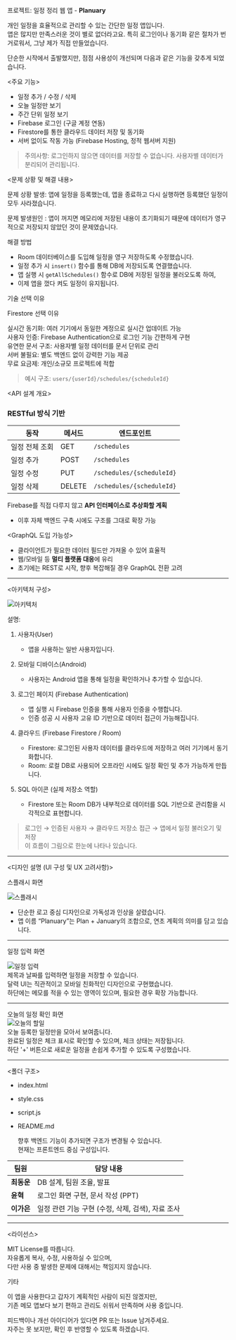 프로젝트: 일정 정리 웹 앱 - **Planuary**

개인 일정을 효율적으로 관리할 수 있는 간단한 일정 앱입니다.  
앱은 많지만 만족스러운 것이 별로 없더라고요. 특히 로그인이나 동기화 같은 절차가 번거로워서, 그냥 제가 직접 만들었습니다.

단순한 시작에서 출발했지만, 점점 사용성이 개선되며 다음과 같은 기능을 갖추게 되었습니다.

<주요 기능>

- 일정 추가 / 수정 / 삭제
- 오늘 일정만 보기
- 주간 단위 일정 보기
- Firebase 로그인 (구글 계정 연동)
- Firestore를 통한 클라우드 데이터 저장 및 동기화
- 서버 없이도 작동 가능 (Firebase Hosting, 정적 웹서버 지원)

> 주의사항: 로그인하지 않으면 데이터를 저장할 수 없습니다. 사용자별 데이터가 분리되어 관리됩니다.

<문제 상황 및 해결 내용>

문제 상황 발생: 앱에 일정을 등록했는데, 앱을 종료하고 다시 실행하면 등록했던 일정이 모두 사라졌습니다.

문제 발생원인 : 앱이 꺼지면 메모리에 저장된 내용이 초기화되기 때문에 데이터가 영구적으로 저장되지 않았던 것이 문제였습니다.

해결 방법  
- Room 데이터베이스를 도입해 일정을 영구 저장하도록 수정했습니다.
- 일정 추가 시 `insert()` 함수를 통해 DB에 저장되도록 연결했습니다.
- 앱 실행 시 `getAllSchedules()` 함수로 DB에 저장된 일정을 불러오도록 하여,
- 이제 앱을 껐다 켜도 일정이 유지됩니다.


기술 선택 이유

Firestore 선택 이유

실시간 동기화: 여러 기기에서 동일한 계정으로 실시간 업데이트 가능  
사용자 인증: Firebase Authentication으로 로그인 기능 간편하게 구현  
유연한 문서 구조: 사용자별 일정 데이터를 문서 단위로 관리  
서버 불필요: 별도 백엔드 없이 강력한 기능 제공  
무료 요금제: 개인/소규모 프로젝트에 적합

> 예시 구조: `users/{userId}/schedules/{scheduleId}`


<API 설계 개요>

### RESTful 방식 기반

| 동작         | 메서드 | 엔드포인트 |
|--------------|--------|-------------|
| 일정 전체 조회 | GET    | `/schedules` |
| 일정 추가     | POST   | `/schedules` |
| 일정 수정     | PUT    | `/schedules/{scheduleId}` |
| 일정 삭제     | DELETE | `/schedules/{scheduleId}` |

Firebase를 직접 다루지 않고 **API 인터페이스로 추상화할 계획**  
- 이후 자체 백엔드 구축 시에도 구조를 그대로 확장 가능

<GraphQL 도입 가능성>

- 클라이언트가 필요한 데이터 필드만 가져올 수 있어 효율적  
- 웹/모바일 등 **멀티 플랫폼 대응**에 유리  
- 초기에는 REST로 시작, 향후 복잡해질 경우 GraphQL 전환 고려

---

<아키텍처 구성>

![아키텍처](./수오후,화면%20캡처%202025-05-21%20155520.png)

설명:

1. 사용자(User)
   - 앱을 사용하는 일반 사용자입니다.

2. 모바일 디바이스(Android)
   - 사용자는 Android 앱을 통해 일정을 확인하거나 추가할 수 있습니다.

3. 로그인 페이지 (Firebase Authentication)
   - 앱 실행 시 Firebase 인증을 통해 사용자 인증을 수행합니다.
   - 인증 성공 시 사용자 고유 ID 기반으로 데이터 접근이 가능해집니다.

4. 클라우드 (Firebase Firestore / Room)  
   - Firestore: 로그인된 사용자 데이터를 클라우드에 저장하고 여러 기기에서 동기화합니다.  
   - Room: 로컬 DB로 사용되어 오프라인 시에도 일정 확인 및 추가 가능하게 만듭니다.

5. SQL 아이콘 (실제 저장소 역할)
   - Firestore 또는 Room DB가 내부적으로 데이터를 SQL 기반으로 관리함을 시각적으로 표현합니다.

> 로그인 → 인증된 사용자 → 클라우드 저장소 접근 → 앱에서 일정 불러오기 및 저장  
> 이 흐름이 그림으로 한눈에 나타나 있습니다.

---

<디자인 설명 (UI 구성 및 UX 고려사항)>

스플래시 화면

![스플래시](./ce3724ea-32fe-4596-b75b-c6d758f64caa.png)  
- 단순한 로고 중심 디자인으로 가독성과 인상을 살렸습니다.  
- 앱 이름 “Planuary”는 Plan + January의 조합으로, 연초 계획의 의미를 담고 있습니다.

---

일정 입력 화면  

![일정 입력](./85b329e2-53da-4821-94be-7cab83dc5e39.png)  
제목과 날짜를 입력하면 일정을 저장할 수 있습니다.  
달력 UI는 직관적이고 모바일 친화적인 디자인으로 구현했습니다.  
하단에는 메모를 적을 수 있는 영역이 있으며, 필요한 경우 확장 가능합니다.

---

오늘의 일정 확인 화면  
![오늘의 할일](./27bc9d0a-03e1-4d2d-a6da-9c4cdb0a2203.png)  
오늘 등록한 일정만을 모아서 보여줍니다.  
완료된 일정은 체크 표시로 확인할 수 있으며, 체크 상태는 저장됩니다.  
하단 '+' 버튼으로 새로운 일정을 손쉽게 추가할 수 있도록 구성했습니다.

---

<폴더 구조>


- index.html
- style.css
- script.js
- README.md


  향후 백엔드 기능이 추가되면 구조가 변경될 수 있습니다.  
  현재는 프론트엔드 중심 구성입니다.

| 팀원   | 담당 내용 |
|--------|-----------|
| **최동운** | DB 설계, 팀원 조율, 발표 |
| **윤혁**   | 로그인 화면 구현, 문서 작성 (PPT) |
| **이가은** | 일정 관련 기능 구현 (수정, 삭제, 검색), 자료 조사 |


---

<라이선스>

MIT License를 따릅니다.  
자유롭게 복사, 수정, 사용하실 수 있으며,  
다만 사용 중 발생한 문제에 대해서는 책임지지 않습니다.

기타

이 앱을 사용한다고 갑자기 계획적인 사람이 되진 않겠지만,  
기존 메모 앱보다 보기 편하고 관리도 쉬워서 만족하며 사용 중입니다.

피드백이나 개선 아이디어가 있다면 PR 또는 Issue 남겨주세요.  
자주는 못 보지만, 확인 후 반영할 수 있도록 하겠습니다.
